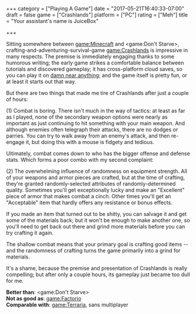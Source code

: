 +++
category = ["Playing A Game"]
date = "2017-05-21T16:40:33-07:00"
draft = false
game = ["Crashlands"]
platform = ["PC"]
rating = ["Meh"]
title = "Your assistant's name is JuiceBox"

+++

Sitting somewhere between <game:Minecraft> and <game:Don't Starve>, crafting-and-adventuring-survival-game <game:Crashlands> is impressive in many respects.  The premise is immediately engaging thanks to some humorous writing; the early game strikes a comfortable balance between tutorials and discovered gameplay; it has cross-platform cloud saves, so you can play it on <a href="https://www.bscotch.net/game/crashlands/">damn near anything</a>; and the game itself is pretty fun, or at least it starts out that way.

But there are two things that made me tire of Crashlands after just a couple of hours:

(1) Combat is boring.  There isn't much in the way of tactics: at least as far as I played, none of the secondary weapon options were nearly as important as just continuing to hit something with your main weapon.  And although enemies often telegraph their attacks, there are no dodges or parries.  You can try to walk away from an enemy's attack, and then re-engage it, but doing this with a mouse is fidgety and tedious.

Ultimately, combat comes down to who has the bigger offense and defense stats.  Which forms a poor combo with my second complaint:

(2) The overwhelming influence of randomness on equipment strength.  All of your weapons and armor pieces are crafted, but at the time of crafting, they're granted randomly-selected attributes of randomly-determined quality.  Sometimes you'll get exceptionally lucky and make an "Excellent" piece of armor that makes combat a cinch.  Other times you'll get an "Acceptable" item that hardly offers any resistance or bonus effects.

If you made an item that turned out to be shitty, you can salvage it and get some of the materials back; but it won't be enough to make another one, so you'll need to get back out there and grind more materials before you can try crafting it again.

The shallow combat means that your primary goal is crafting good items -- and the randomness of crafting turns the game primarily into a grind for materials.

It's a shame, because the premise and presentation of Crashlands is really compelling; but after only a couple hours, its gameplay just became too dull for me.

<b>Better than</b>: <game:Don't Starve>  
<b>Not as good as</b>: <game:Factorio>  
<b>Comparable with</b>: <game:Terraria>, sans multiplayer
